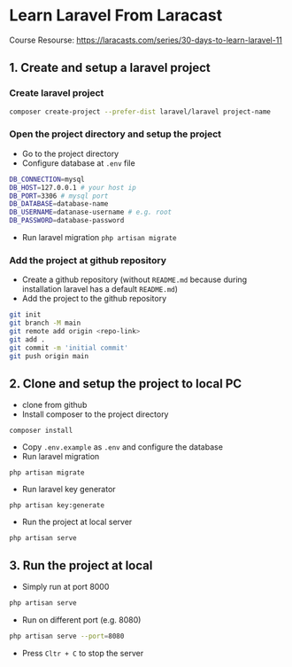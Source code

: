 # Learn Laravel From Laracast
Course Resourse: https://laracasts.com/series/30-days-to-learn-laravel-11

## 1. Create and setup a laravel project

### Create laravel project
```bash	
composer create-project --prefer-dist laravel/laravel project-name
```
### Open the project directory and setup the project
- Go to the project directory 
- Configure database at `.env` file	
```bash
DB_CONNECTION=mysql
DB_HOST=127.0.0.1 # your host ip
DB_PORT=3306 # mysql port
DB_DATABASE=database-name
DB_USERNAME=datanase-username # e.g. root
DB_PASSWORD=database-password 
```
- Run laravel migration `php artisan migrate`


### Add the project at github repository
- Create a github repository (without `README.md` because during installation laravel has a default `README.md`)
- Add the project to the github repository
```bash
git init
git branch -M main
git remote add origin <repo-link>
git add .
git commit -m 'initial commit'
git push origin main  
```
		
## 2. Clone and setup the project to local PC		
- clone from github
- Install composer to the project directory 
```
composer install
```
- Copy `.env.example` as `.env` and configure the database
- Run laravel migration 
```
php artisan migrate
```
- Run laravel key generator
```
php artisan key:generate
```
- Run the project at local server 
```
php artisan serve
```

## 3.  Run the project at local 
- Simply run at port 8000
```bash
php artisan serve
```
- Run on different port (e.g. 8080)
```bash
php artisan serve --port=8080
```
- Press `Cltr + C` to stop the server
